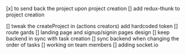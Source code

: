 [x] to send back the project upon project creation
[] add redux-thunk to project creation

[] tweak the createProject in (actions creators) add hardcoded token
[] route gards
[] landing page and signup/signin pages design
[] keep backend in sync with task creation
[] sync backend when changing the order of tasks
[] working on team members
[] adding socket.io
